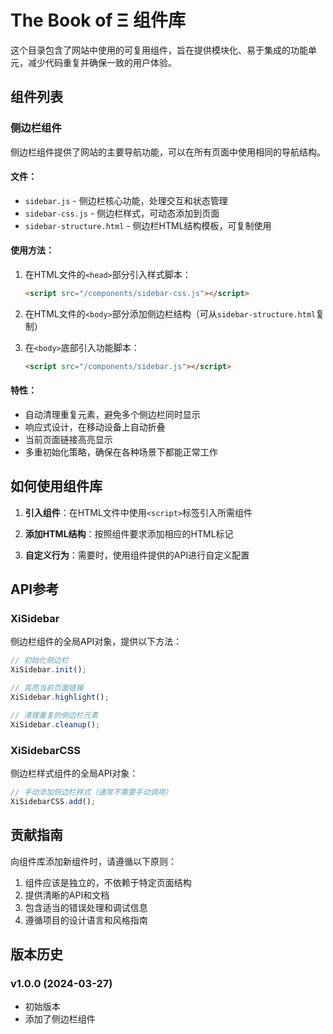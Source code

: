 # The Book of Ξ 组件库

这个目录包含了网站中使用的可复用组件，旨在提供模块化、易于集成的功能单元，减少代码重复并确保一致的用户体验。

## 组件列表

### 侧边栏组件

侧边栏组件提供了网站的主要导航功能，可以在所有页面中使用相同的导航结构。

#### 文件：

- `sidebar.js` - 侧边栏核心功能，处理交互和状态管理
- `sidebar-css.js` - 侧边栏样式，可动态添加到页面
- `sidebar-structure.html` - 侧边栏HTML结构模板，可复制使用

#### 使用方法：

1. 在HTML文件的`<head>`部分引入样式脚本：
   ```html
   <script src="/components/sidebar-css.js"></script>
   ```

2. 在HTML文件的`<body>`部分添加侧边栏结构（可从`sidebar-structure.html`复制）

3. 在`<body>`底部引入功能脚本：
   ```html
   <script src="/components/sidebar.js"></script>
   ```

#### 特性：

- 自动清理重复元素，避免多个侧边栏同时显示
- 响应式设计，在移动设备上自动折叠
- 当前页面链接高亮显示
- 多重初始化策略，确保在各种场景下都能正常工作

## 如何使用组件库

1. **引入组件**：在HTML文件中使用`<script>`标签引入所需组件

2. **添加HTML结构**：按照组件要求添加相应的HTML标记

3. **自定义行为**：需要时，使用组件提供的API进行自定义配置

## API参考

### XiSidebar

侧边栏组件的全局API对象，提供以下方法：

```javascript
// 初始化侧边栏
XiSidebar.init();

// 高亮当前页面链接
XiSidebar.highlight();

// 清理重复的侧边栏元素
XiSidebar.cleanup();
```

### XiSidebarCSS

侧边栏样式组件的全局API对象：

```javascript
// 手动添加侧边栏样式（通常不需要手动调用）
XiSidebarCSS.add();
```

## 贡献指南

向组件库添加新组件时，请遵循以下原则：

1. 组件应该是独立的，不依赖于特定页面结构
2. 提供清晰的API和文档
3. 包含适当的错误处理和调试信息
4. 遵循项目的设计语言和风格指南

## 版本历史

### v1.0.0 (2024-03-27)
- 初始版本
- 添加了侧边栏组件 